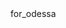 <!DOCTYPE html>

<html>

<head>
	<title>Odessa Emmanuelle Thompson </title>
<head>

<body>
    for_odessa
</body>

</html>
